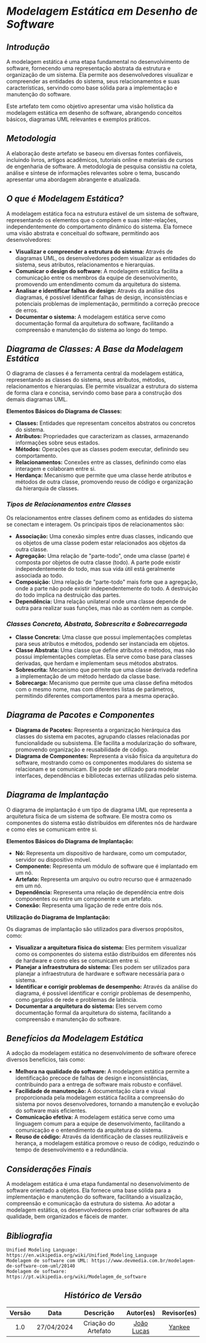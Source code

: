 # <a>*Modelagem Estática em Desenho de Software*</a>

## <a>*Introdução*</a>

A modelagem estática é uma etapa fundamental no desenvolvimento de software, fornecendo uma representação abstrata da estrutura e organização de um sistema. Ela permite aos desenvolvedores visualizar e compreender as entidades do sistema, seus relacionamentos e suas características, servindo como base sólida para a implementação e manutenção do software.

Este artefato tem como objetivo apresentar uma visão holística da modelagem estática em desenho de software, abrangendo conceitos básicos, diagramas UML relevantes e exemplos práticos.

## <a>*Metodologia*</a>

A elaboração deste artefato se baseou em diversas fontes confiáveis, incluindo livros, artigos acadêmicos, tutoriais online e materiais de cursos de engenharia de software. A metodologia de pesquisa consistiu na coleta, análise e síntese de informações relevantes sobre o tema, buscando apresentar uma abordagem abrangente e atualizada.

## <a>*O que é Modelagem Estática?*</a>

A modelagem estática foca na estrutura estável de um sistema de software, representando os elementos que o compõem e suas inter-relações, independentemente do comportamento dinâmico do sistema. Ela fornece uma visão abstrata e conceitual do software, permitindo aos desenvolvedores:

* **Visualizar e compreender a estrutura do sistema:** Através de diagramas UML, os desenvolvedores podem visualizar as entidades do sistema, seus atributos, relacionamentos e hierarquias.
* **Comunicar o design do software:** A modelagem estática facilita a comunicação entre os membros da equipe de desenvolvimento, promovendo um entendimento comum da arquitetura do sistema.
* **Analisar e identificar falhas de design:** Através da análise dos diagramas, é possível identificar falhas de design, inconsistências e potenciais problemas de implementação, permitindo a correção precoce de erros.
* **Documentar o sistema:** A modelagem estática serve como documentação formal da arquitetura do software, facilitando a compreensão e manutenção do sistema ao longo do tempo.

## <a>*Diagrama de Classes: A Base da Modelagem Estática*</a>

O diagrama de classes é a ferramenta central da modelagem estática, representando as classes do sistema, seus atributos, métodos, relacionamentos e hierarquias. Ele permite visualizar a estrutura do sistema de forma clara e concisa, servindo como base para a construção dos demais diagramas UML.

**Elementos Básicos do Diagrama de Classes:**

* **Classes:** Entidades que representam conceitos abstratos ou concretos do sistema.
* **Atributos:** Propriedades que caracterizam as classes, armazenando informações sobre seus estados.
* **Métodos:** Operações que as classes podem executar, definindo seu comportamento.
* **Relacionamentos:** Conexões entre as classes, definindo como elas interagem e colaboram entre si.
* **Herdança:** Mecanismo que permite que uma classe herde atributos e métodos de outra classe, promovendo reuso de código e organização da hierarquia de classes.

### <a>*Tipos de Relacionamentos entre Classes*</a>

Os relacionamentos entre classes definem como as entidades do sistema se conectam e interagem. Os principais tipos de relacionamentos são:

* **Associação:** Uma conexão simples entre duas classes, indicando que os objetos de uma classe podem estar relacionados aos objetos da outra classe.
* **Agregação:** Uma relação de "parte-todo", onde uma classe (parte) é composta por objetos de outra classe (todo). A parte pode existir independentemente do todo, mas sua vida útil está geralmente associada ao todo.
* **Composição:** Uma relação de "parte-todo" mais forte que a agregação, onde a parte não pode existir independentemente do todo. A destruição do todo implica na destruição das partes.
* **Dependência:** Uma relação unilateral onde uma classe depende de outra para realizar suas funções, mas não as contém nem as compõe.

### <a>*Classes Concreta, Abstrata, Sobrescrita e Sobrecarregada*</a>

* **Classe Concreta:** Uma classe que possui implementações completas para seus atributos e métodos, podendo ser instanciada em objetos.
* **Classe Abstrata:** Uma classe que define atributos e métodos, mas não possui implementações completas. Ela serve como base para classes derivadas, que herdam e implementam seus métodos abstratos.
* **Sobrescrita:** Mecanismo que permite que uma classe derivada redefina a implementação de um método herdado da classe base.
* **Sobrecarga:** Mecanismo que permite que uma classe defina métodos com o mesmo nome, mas com diferentes listas de parâmetros, permitindo diferentes comportamentos para a mesma operação.

## <a>*Diagrama de Pacotes e Componentes*</a>

* **Diagrama de Pacotes:** Representa a organização hierárquica das classes do sistema em pacotes, agrupando classes relacionadas por funcionalidade ou subsistema. Ele facilita a modularização do software, promovendo organização e reusabilidade de código.
* **Diagrama de Componentes:** Representa a visão física da arquitetura do software, mostrando como os componentes modulares do sistema se relacionam e se comunicam. Ele pode ser utilizado para modelar interfaces, dependências e bibliotecas externas utilizadas pelo sistema.

## <a>*Diagrama de Implantação*</a>

O diagrama de implantação é um tipo de diagrama UML que representa a arquitetura física de um sistema de software. Ele mostra como os componentes do sistema estão distribuídos em diferentes nós de hardware e como eles se comunicam entre si.

**Elementos Básicos do Diagrama de Implantação:**

* **Nó:** Representa um dispositivo de hardware, como um computador, servidor ou dispositivo móvel.
* **Componente:** Representa um módulo de software que é implantado em um nó.
* **Artefato:** Representa um arquivo ou outro recurso que é armazenado em um nó.
* **Dependência:** Representa uma relação de dependência entre dois componentes ou entre um componente e um artefato.
* **Conexão:** Representa uma ligação de rede entre dois nós.

**Utilização do Diagrama de Implantação:**

Os diagramas de implantação são utilizados para diversos propósitos, como:

* **Visualizar a arquitetura física do sistema:** Eles permitem visualizar como os componentes do sistema estão distribuídos em diferentes nós de hardware e como eles se comunicam entre si.
* **Planejar a infraestrutura do sistema:** Eles podem ser utilizados para planejar a infraestrutura de hardware e software necessária para o sistema.
* **Identificar e corrigir problemas de desempenho:** Através da análise do diagrama, é possível identificar e corrigir problemas de desempenho, como gargalos de rede e problemas de latência.
* **Documentar a arquitetura do sistema:** Eles servem como documentação formal da arquitetura do sistema, facilitando a compreensão e manutenção do software.

## <a>*Benefícios da Modelagem Estática*</a>

A adoção da modelagem estática no desenvolvimento de software oferece diversos benefícios, tais como:

* **Melhora na qualidade do software:** A modelagem estática permite a identificação precoce de falhas de design e inconsistências, contribuindo para a entrega de software mais robusto e confiável.
* **Facilidade de manutenção:** A documentação clara e visual proporcionada pela modelagem estática facilita a compreensão do sistema por novos desenvolvedores, tornando a manutenção e evolução do software mais eficientes.
* **Comunicação efetiva:** A modelagem estática serve como uma linguagem comum para a equipe de desenvolvimento, facilitando a comunicação e o entendimento da arquitetura do sistema.
* **Reuso de código:** Através da identificação de classes reutilizáveis e herança, a modelagem estática promove o reuso de código, reduzindo o tempo de desenvolvimento e a redundância.

## <a>*Considerações Finais*</a>

A modelagem estática é uma etapa fundamental no desenvolvimento de software orientado a objetos. Ela fornece uma base sólida para a implementação e manutenção do software, facilitando a visualização, compreensão e comunicação da estrutura do sistema. Ao adotar a modelagem estática, os desenvolvedores podem criar softwares de alta qualidade, bem organizados e fáceis de manter.


## <a>*Bibliografia*</a>

    Unified Modeling Language: https://en.wikipedia.org/wiki/Unified_Modeling_Language
    Modelagem de software com UML: https://www.devmedia.com.br/modelagem-de-software-com-uml/20140
    Modelagem de software: https://pt.wikipedia.org/wiki/Modelagem_de_software

<center>

## <a>*Histórico de Versão*</a>

| Versão |    Data    |      Descrição      |                    Autor(es)                     |             Revisor(es)             |
| :----: | :--------: | :-----------------: | :----------------------------------------------: | :---------------------------------: |
|  1.0   | 27/04/2024 | Criação do Artefato | [João Lucas](https://github.com/VasconcelosJoao) | [Yankee](../../Subgrupos/Yankee.md) |